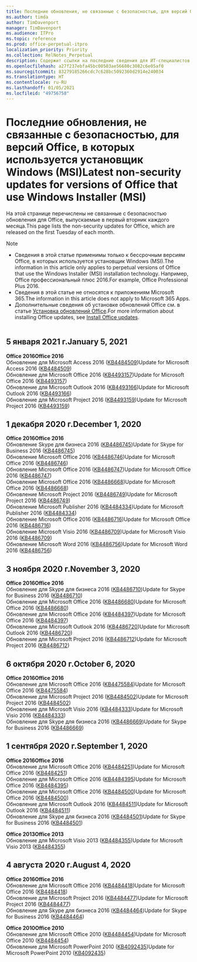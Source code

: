 ```yaml
---
title: Последние обновления, не связанные с безопасностью, для версий Office, в которых используется установщик Windows (MSI)
ms.author: timda
author: TimDavenport
manager: TimDavenport
ms.audience: ITPro
ms.topic: reference
ms.prod: office-perpetual-itpro
localization_priority: Priority
ms.collection: RelNotes_Perpetual
description: Содержит ссылки на последние сведения для ИТ-специалистов об обновлениях, не связанных с безопасностью, для бессрочных версий Office 2016, Office 2013 и Office 2010
ms.openlocfilehash: a27f237ebfa45bc00503ae56680c3082c6e05af0
ms.sourcegitcommit: 83279185266cdc7c628bc5092360d2914e240034
ms.translationtype: HT
ms.contentlocale: ru-RU
ms.lasthandoff: 01/05/2021
ms.locfileid: "49756758"
---
```

# <a name="latest-non-security-updates-for-versions-of-office-that-use-windows-installer-msi"></a><span data-ttu-id="747f0-103">Последние обновления, не связанные с безопасностью, для версий Office, в которых используется установщик Windows (MSI)</span><span class="sxs-lookup"><span data-stu-id="747f0-103">Latest non-security updates for versions of Office that use Windows Installer (MSI)</span></span>

<span data-ttu-id="747f0-104">На этой странице перечислены не связанные с безопасностью обновления для Office, выпускаемые в первый вторник каждого месяца.</span><span class="sxs-lookup"><span data-stu-id="747f0-104">This page lists the non-security updates for Office, which are released on the first Tuesday of each month.</span></span>

> [!NOTE]
> - <span data-ttu-id="747f0-105">Сведения в этой статье применимы только к бессрочным версиям Office, в которых используется установщик Windows (MSI).</span><span class="sxs-lookup"><span data-stu-id="747f0-105">The information in this article only applies to perpetual versions of Office that use the Windows Installer (MSI) installation technology.</span></span> <span data-ttu-id="747f0-106">Например, Office профессиональный плюс 2016.</span><span class="sxs-lookup"><span data-stu-id="747f0-106">For example, Office Professional Plus 2016.</span></span>
> - <span data-ttu-id="747f0-107">Сведения в этой статье не относятся к приложениям Microsoft 365.</span><span class="sxs-lookup"><span data-stu-id="747f0-107">The information in this article does not apply to Microsoft 365 Apps.</span></span>
> - <span data-ttu-id="747f0-108">Дополнительные сведения об установке обновлений Office см. в статье [Установка обновлений Office](https://support.office.com/article/2ab296f3-7f03-43a2-8e50-46de917611c5).</span><span class="sxs-lookup"><span data-stu-id="747f0-108">For more information about installing Office updates, see [Install Office updates](https://support.office.com/article/2ab296f3-7f03-43a2-8e50-46de917611c5).</span></span>
<br/><br/>

## <a name="january-5-2021"></a><span data-ttu-id="747f0-109">5 января 2021 г.</span><span class="sxs-lookup"><span data-stu-id="747f0-109">January 5, 2021</span></span>
<span data-ttu-id="747f0-110">**Office 2016**</span><span class="sxs-lookup"><span data-stu-id="747f0-110">**Office 2016**</span></span></br>
<span data-ttu-id="747f0-111">Обновление для Microsoft Access 2016 ([KB4484509](https://support.microsoft.com/help/4484509))</span><span class="sxs-lookup"><span data-stu-id="747f0-111">Update for Microsoft Access 2016 ([KB4484509](https://support.microsoft.com/help/4484509))</span></span> </br>
<span data-ttu-id="747f0-112">Обновление для Microsoft Office 2016 ([KB4493157](https://support.microsoft.com/help/4493157))</span><span class="sxs-lookup"><span data-stu-id="747f0-112">Update for Microsoft Office 2016 ([KB4493157](https://support.microsoft.com/help/4493157))</span></span> </br>
<span data-ttu-id="747f0-113">Обновление для Microsoft Outlook 2016 ([KB4493166](https://support.microsoft.com/help/4493166))</span><span class="sxs-lookup"><span data-stu-id="747f0-113">Update for Microsoft Outlook 2016 ([KB4493166](https://support.microsoft.com/help/4493166))</span></span> </br>
<span data-ttu-id="747f0-114">Обновление для Microsoft Project 2016 ([KB4493159](https://support.microsoft.com/help/4493159))</span><span class="sxs-lookup"><span data-stu-id="747f0-114">Update for Microsoft Project 2016 ([KB4493159](https://support.microsoft.com/help/4493159))</span></span> </br>


## <a name="december-1-2020"></a><span data-ttu-id="747f0-115">1 декабря 2020 г.</span><span class="sxs-lookup"><span data-stu-id="747f0-115">December 1, 2020</span></span>
<span data-ttu-id="747f0-116">**Office 2016**</span><span class="sxs-lookup"><span data-stu-id="747f0-116">**Office 2016**</span></span><br/>
<span data-ttu-id="747f0-117">Обновление Skype для бизнеса 2016 ([KB4486745](https://support.microsoft.com/help/4486745))</span><span class="sxs-lookup"><span data-stu-id="747f0-117">Update for Skype for Business 2016 ([KB4486745](https://support.microsoft.com/help/4486745))</span></span> <br/>
<span data-ttu-id="747f0-118">Обновление Microsoft Office 2016 ([KB4486746](https://support.microsoft.com/help/4486746))</span><span class="sxs-lookup"><span data-stu-id="747f0-118">Update for Microsoft Office 2016 ([KB4486746](https://support.microsoft.com/help/4486746))</span></span> <br/> <span data-ttu-id="747f0-119">Обновление Microsoft Office 2016 ([KB4486747](https://support.microsoft.com/help/4486747))</span><span class="sxs-lookup"><span data-stu-id="747f0-119">Update for Microsoft Office 2016 ([KB4486747](https://support.microsoft.com/help/4486747))</span></span> <br/> <span data-ttu-id="747f0-120">Обновление Microsoft Office 2016 ([KB4486668](https://support.microsoft.com/help/4486668))</span><span class="sxs-lookup"><span data-stu-id="747f0-120">Update for Microsoft Office 2016 ([KB4486668](https://support.microsoft.com/help/4486668))</span></span> <br/>
<span data-ttu-id="747f0-121">Обновление Microsoft Project 2016 ([KB4486749](https://support.microsoft.com/help/4486749))</span><span class="sxs-lookup"><span data-stu-id="747f0-121">Update for Microsoft Project 2016 ([KB4486749](https://support.microsoft.com/help/4486749))</span></span> <br/> <span data-ttu-id="747f0-122">Обновление Microsoft Publisher 2016 ([KB4484334](https://support.microsoft.com/help/4484334))</span><span class="sxs-lookup"><span data-stu-id="747f0-122">Update for Microsoft Publisher 2016 ([KB4484334](https://support.microsoft.com/help/4484334))</span></span> <br/> <span data-ttu-id="747f0-123">Обновление Microsoft Office 2016 ([KB4486716](https://support.microsoft.com/help/4486716))</span><span class="sxs-lookup"><span data-stu-id="747f0-123">Update for Microsoft Office 2016 ([KB4486716](https://support.microsoft.com/help/4486716))</span></span> <br/> <span data-ttu-id="747f0-124">Обновление Microsoft Visio 2016 ([KB4486709](https://support.microsoft.com/help/4486709))</span><span class="sxs-lookup"><span data-stu-id="747f0-124">Update for Microsoft Visio 2016 ([KB4486709](https://support.microsoft.com/help/4486709))</span></span> <br/>
<span data-ttu-id="747f0-125">Обновление Microsoft Word 2016 ([KB4486756](https://support.microsoft.com/help/4486756))</span><span class="sxs-lookup"><span data-stu-id="747f0-125">Update for Microsoft Word 2016 ([KB4486756](https://support.microsoft.com/help/4486756))</span></span> <br/> 


## <a name="november-3-2020"></a><span data-ttu-id="747f0-126">3 ноября 2020 г.</span><span class="sxs-lookup"><span data-stu-id="747f0-126">November 3, 2020</span></span>
<span data-ttu-id="747f0-127">**Office 2016**</span><span class="sxs-lookup"><span data-stu-id="747f0-127">**Office 2016**</span></span><br/>
<span data-ttu-id="747f0-128">Обновление для Skype для бизнеса 2016 ([KB4486710](https://support.microsoft.com/help/4486710))</span><span class="sxs-lookup"><span data-stu-id="747f0-128">Update for Skype for Business 2016 ([KB4486710](https://support.microsoft.com/help/4486710))</span></span> <br/>
<span data-ttu-id="747f0-129">Обновление для Microsoft Office 2016 ([KB4486680](https://support.microsoft.com/help/4486680))</span><span class="sxs-lookup"><span data-stu-id="747f0-129">Update for Microsoft Office 2016 ([KB4486680](https://support.microsoft.com/help/4486680))</span></span> <br/>
<span data-ttu-id="747f0-130">Обновление для Microsoft Office 2016 ([KB4484397](https://support.microsoft.com/help/4484397))</span><span class="sxs-lookup"><span data-stu-id="747f0-130">Update for Microsoft Office 2016 ([KB4484397](https://support.microsoft.com/help/4484397))</span></span> <br/>
<span data-ttu-id="747f0-131">Обновление для Microsoft Outlook 2016 ([KB4486720](https://support.microsoft.com/help/4486720))</span><span class="sxs-lookup"><span data-stu-id="747f0-131">Update for Microsoft Outlook 2016 ([KB4486720](https://support.microsoft.com/help/4486720))</span></span> <br/>
<span data-ttu-id="747f0-132">Обновление для Microsoft Project 2016 ([KB4486712](https://support.microsoft.com/help/4486712))</span><span class="sxs-lookup"><span data-stu-id="747f0-132">Update for Microsoft Project 2016 ([KB4486712](https://support.microsoft.com/help/4486712))</span></span> <br/>


## <a name="october-6-2020"></a><span data-ttu-id="747f0-133">6 октября 2020 г.</span><span class="sxs-lookup"><span data-stu-id="747f0-133">October 6, 2020</span></span>
<span data-ttu-id="747f0-134">**Office 2016**</span><span class="sxs-lookup"><span data-stu-id="747f0-134">**Office 2016**</span></span><br/>
<span data-ttu-id="747f0-135">Обновление для Microsoft Office 2016 ([KB4475584](https://support.microsoft.com/help/4475584))</span><span class="sxs-lookup"><span data-stu-id="747f0-135">Update for Microsoft Office 2016 ([KB4475584](https://support.microsoft.com/help/4475584))</span></span><br/>
<span data-ttu-id="747f0-136">Обновление для Microsoft Project 2016 ([KB4484502](https://support.microsoft.com/help/4484502))</span><span class="sxs-lookup"><span data-stu-id="747f0-136">Update for Microsoft Project 2016 ([KB4484502](https://support.microsoft.com/help/4484502))</span></span><br/>
<span data-ttu-id="747f0-137">Обновление для Microsoft Visio 2016 ([KB4484333](https://support.microsoft.com/help/4484333))</span><span class="sxs-lookup"><span data-stu-id="747f0-137">Update for Microsoft Visio 2016 ([KB4484333](https://support.microsoft.com/help/4484333))</span></span><br/>
<span data-ttu-id="747f0-138">Обновление для Skype для бизнеса 2016 ([KB4486669](https://support.microsoft.com/help/4486669))</span><span class="sxs-lookup"><span data-stu-id="747f0-138">Update for Skype for Business 2016 ([KB4486669](https://support.microsoft.com/help/4486669))</span></span><br/> 

## <a name="september-1-2020"></a><span data-ttu-id="747f0-139">1 сентября 2020 г.</span><span class="sxs-lookup"><span data-stu-id="747f0-139">September 1, 2020</span></span>
<span data-ttu-id="747f0-140">**Office 2016**</span><span class="sxs-lookup"><span data-stu-id="747f0-140">**Office 2016**</span></span><br/>
<span data-ttu-id="747f0-141">Обновление для Microsoft Office 2016 ([KB4484251](https://support.microsoft.com/help/4484251))</span><span class="sxs-lookup"><span data-stu-id="747f0-141">Update for Microsoft Office 2016 ([KB4484251](https://support.microsoft.com/help/4484251))</span></span><br/>
<span data-ttu-id="747f0-142">Обновление для Microsoft Office 2016 ([KB4484395](https://support.microsoft.com/help/4484395))</span><span class="sxs-lookup"><span data-stu-id="747f0-142">Update for Microsoft Office 2016 ([KB4484395](https://support.microsoft.com/help/4484395))</span></span><br/> <span data-ttu-id="747f0-143">Обновление для Microsoft Office 2016 ([KB4484500](https://support.microsoft.com/help/4484500))</span><span class="sxs-lookup"><span data-stu-id="747f0-143">Update for Microsoft Office 2016 ([KB4484500](https://support.microsoft.com/help/4484500))</span></span> <br/>
<span data-ttu-id="747f0-144">Обновление для Microsoft Outlook 2016 ([KB4484511](https://support.microsoft.com/help/4484511))</span><span class="sxs-lookup"><span data-stu-id="747f0-144">Update for Microsoft Outlook 2016 ([KB4484511](https://support.microsoft.com/help/4484511))</span></span> <br/>
<span data-ttu-id="747f0-145">Обновление для Skype для бизнеса 2016 ([KB4484501](https://support.microsoft.com/help/4484501))</span><span class="sxs-lookup"><span data-stu-id="747f0-145">Update for Skype for Business 2016 ([KB4484501](https://support.microsoft.com/help/4484501))</span></span> <br/>

<span data-ttu-id="747f0-146">**Office 2013**</span><span class="sxs-lookup"><span data-stu-id="747f0-146">**Office 2013**</span></span><br/>
<span data-ttu-id="747f0-147">Обновление для Microsoft Visio 2013 ([KB4484355](https://support.microsoft.com/help/4484355))</span><span class="sxs-lookup"><span data-stu-id="747f0-147">Update for Microsoft Visio 2013 ([KB4484355](https://support.microsoft.com/help/4484355))</span></span><br/>

## <a name="august-4-2020"></a><span data-ttu-id="747f0-148">4 августа 2020 г.</span><span class="sxs-lookup"><span data-stu-id="747f0-148">August 4, 2020</span></span>

<span data-ttu-id="747f0-149">**Office 2016**</span><span class="sxs-lookup"><span data-stu-id="747f0-149">**Office 2016**</span></span><br/>
<span data-ttu-id="747f0-150">Обновление для Microsoft Office 2016 ([KB4484418](https://support.microsoft.com/help/4484418))</span><span class="sxs-lookup"><span data-stu-id="747f0-150">Update for Microsoft Office 2016 ([KB4484418](https://support.microsoft.com/help/4484418))</span></span><br/> <span data-ttu-id="747f0-151">Обновление для Microsoft Project 2016 ([KB4484477](https://support.microsoft.com/help/4484477))</span><span class="sxs-lookup"><span data-stu-id="747f0-151">Update for Microsoft Project 2016 ([KB4484477](https://support.microsoft.com/help/4484477))</span></span><br/>
<span data-ttu-id="747f0-152">Обновление для Skype для бизнеса 2016 ([KB4484464](https://support.microsoft.com/help/4484464))</span><span class="sxs-lookup"><span data-stu-id="747f0-152">Update for Skype for Business 2016 ([KB4484464](https://support.microsoft.com/help/4484464))</span></span><br/> 

<span data-ttu-id="747f0-153">**Office 2010**</span><span class="sxs-lookup"><span data-stu-id="747f0-153">**Office 2010**</span></span><br/>
<span data-ttu-id="747f0-154">Обновление для Microsoft Office 2010 ([KB4484454](https://support.microsoft.com/help/4484454))</span><span class="sxs-lookup"><span data-stu-id="747f0-154">Update for Microsoft Office 2010 ([KB4484454](https://support.microsoft.com/help/4484454))</span></span><br/> <span data-ttu-id="747f0-155">Обновление для Microsoft PowerPoint 2010 ([KB4092435](https://support.microsoft.com/help/4092435))</span><span class="sxs-lookup"><span data-stu-id="747f0-155">Update for Microsoft PowerPoint 2010 ([KB4092435](https://support.microsoft.com/help/4092435))</span></span><br/> 

</br>
